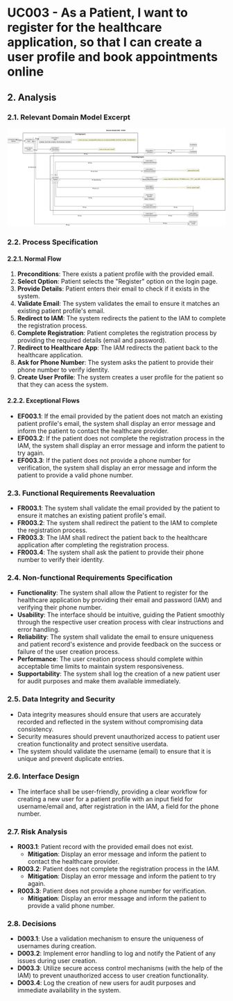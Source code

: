 # UC003 - As a Patient, I want to register for the healthcare application, so that I can create a user profile and book appointments online

## 2. Analysis

### 2.1. Relevant Domain Model Excerpt

![UC003 - Domain Model](svg/uc003-domain-model.svg)

### 2.2. Process Specification

#### 2.2.1. Normal Flow

1. **Preconditions**: There exists a patient profile with the provided email.
2. **Select Option**: Patient selects the "Register" option on the login page.
3. **Provide Details**: Patient enters their email to check if it exists in the system.
4. **Validate Email**: The system validates the email to ensure it matches an existing patient profile's email.
5. **Redirect to IAM**: The system redirects the patient to the IAM to complete the registration process.
6. **Complete Registration**: Patient completes the registration process by providing the required details (email and password).
7. **Redirect to Healthcare App**: The IAM redirects the patient back to the healthcare application.
8. **Ask for Phone Number**: The system asks the patient to provide their phone number to verify identity.
9. **Create User Profile**: The system creates a user profile for the patient so that they can acess the system.

#### 2.2.2. Exceptional Flows

- **EF003.1**: If the email provided by the patient does not match an existing patient profile's email, the system shall display an error message and inform the patient to contact the healthcare provider.
- **EF003.2**: If the patient does not complete the registration process in the IAM, the system shall display an error message and inform the patient to try again.
- **EF003.3**: If the patient does not provide a phone number for verification, the system shall display an error message and inform the patient to provide a valid phone number.

### 2.3. Functional Requirements Reevaluation

- **FR003.1**: The system shall validate the email provided by the patient to ensure it matches an existing patient profile's email.
- **FR003.2**: The system shall redirect the patient to the IAM to complete the registration process.
- **FR003.3**: The IAM shall redirect the patient back to the healthcare application after completing the registration process.
- **FR003.4**: The system shall ask the patient to provide their phone number to verify their identity.

### 2.4. Non-functional Requirements Specification

- **Functionality**: The system shall allow the Patient to register for the healthcare application by providing their email and password (IAM) and verifying their phone number.
- **Usability**: The interface should be intuitive, guiding the Patient smoothly through the respective user creation process with clear instructions and error handling.
- **Reliability**: The system shall validate the email to ensure uniqueness and patient record's existence and provide feedback on the success or failure of the user creation process.
- **Performance**: The user creation process should complete within acceptable time limits to maintain system responsiveness.
- **Supportability**: The system shall log the creation of a new patient user for audit purposes and make them available immediately.

### 2.5. Data Integrity and Security

- Data integrity measures should ensure that users are accurately recorded and reflected in the system without compromising data consistency.
- Security measures should prevent unauthorized access to patient user creation functionality and protect sensitive userdata.
- The system should validate the username (email) to ensure that it is unique and prevent duplicate entries.

### 2.6. Interface Design

- The interface shall be user-friendly, providing a clear workflow for creating a new user for a patient profile with an input field for username/email and, after registration in the IAM, a field for the phone number.

### 2.7. Risk Analysis

- **R003.1**: Patient record with the provided email does not exist.
  - **Mitigation**: Display an error message and inform the patient to contact the healthcare provider.
- **R003.2**: Patient does not complete the registration process in the IAM.
  - **Mitigation**: Display an error message and inform the patient to try again.
- **R003.3**: Patient does not provide a phone number for verification.
  - **Mitigation**: Display an error message and inform the patient to provide a valid phone number.

### 2.8. Decisions

- **D003.1**: Use a validation mechanism to ensure the uniqueness of usernames during creation.
- **D003.2**: Implement error handling to log and notify the Patient of any issues during user creation.
- **D003.3**: Utilize secure access control mechanisms (with the help of the IAM) to prevent unauthorized access to user creation functionality.
- **D003.4**: Log the creation of new users for audit purposes and immediate availability in the system.
